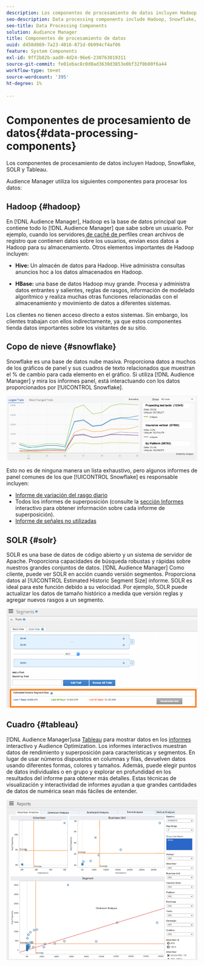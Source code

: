 ```yaml
---
description: Los componentes de procesamiento de datos incluyen Hadoop, Snowflake, SOLR y Tableau.
seo-description: Data processing components include Hadoop, Snowflake, SOLR, and Tableau.
seo-title: Data Processing Components
solution: Audience Manager
title: Componentes de procesamiento de datos
uuid: d458d869-7a23-4016-871d-0b994cf4af06
feature: System Components
exl-id: 9ff2b82b-aad0-4d24-96e6-230763019311
source-git-commit: fe01ebac8c0d0ad3630d3853e0bf32f0b00f6a44
workflow-type: tm+mt
source-wordcount: '395'
ht-degree: 1%

---
```


# Componentes de procesamiento de datos{#data-processing-components}

Los componentes de procesamiento de datos incluyen Hadoop, Snowflake, SOLR y Tableau.

<!-- 

c_comproc.xml

 -->

Audience Manager utiliza los siguientes componentes para procesar los datos:

## Hadoop {#hadoop}

En [!DNL Audience Manager], Hadoop es la base de datos principal que contiene todo lo [!DNL Audience Manager] que sabe sobre un usuario. Por ejemplo, cuando los servidores[ de caché de ](../../reference/system-components/components-data-collection.md)perfiles crean archivos de registro que contienen datos sobre los usuarios, envían esos datos a Hadoop para su almacenamiento. Otros elementos importantes de Hadoop incluyen:

* **Hive:** Un almacén de datos para Hadoop. Hive administra consultas anuncios hoc a los datos almacenados en Hadoop.

* **HBase:** una base de datos Hadoop muy grande. Procesa y administra datos entrantes y salientes, reglas de rasgos, información de modelado algorítmico y realiza muchas otras funciones relacionadas con el almacenamiento y movimiento de datos a diferentes sistemas.

Los clientes no tienen acceso directo a estos sistemas. Sin embargo, los clientes trabajan con ellos indirectamente, ya que estos componentes tienda datos importantes sobre los visitantes de su sitio.

## Copo de nieve {#snowflake}

[](https://www.snowflake.net/) Snowflake es una base de datos nube masiva. Proporciona datos a muchos de los gráficos de panel y sus cuadros de texto relacionados que muestran el % de cambio para cada elemento en el gráfico. Si utiliza [!DNL Audience Manager] y mira los informes panel, está interactuando con los datos proporcionados por [!UICONTROL Snowflake].



![](assets/dashboardreport.png)

Esto no es de ninguna manera un lista exhaustivo, pero algunos informes de panel comunes de los que [!UICONTROL Snowflake] es responsable incluyen:

* [Informe de variación del rasgo diario](/help/using/reporting/audience-optimization-reports/daily-trait-variation-report.md)
* Todos los informes de superposición (consulte la [sección Informes](/help/using/reporting/dynamic-reports/dynamic-reports.md) interactivo para obtener información sobre cada informe de superposición).
* [Informe de señales no utilizadas](/help/using/reporting/dynamic-reports/unused-signals.md)

## SOLR {#solr}

SOLR es una base de datos de código abierto y un sistema de servidor de Apache. Proporciona capacidades de búsqueda robustas y rápidas sobre nuestros grandes conjuntos de datos. [!DNL Audience Manager] Como cliente, puede ver SOLR en acción cuando versión segmentos. Proporciona datos al [!UICONTROL Estimated Historic Segment Size] informe. SOLR es ideal para este función debido a su velocidad. Por ejemplo, SOLR puede actualizar los datos de tamaño histórico a medida que versión reglas y agregar nuevos rasgos a un segmento.



![](assets/audsize.png)

## Cuadro {#tableau}

[!DNL Audience Manager]usa [Tableau](https://www.tableausoftware.com/) para mostrar datos en los [informes](../../reporting/dynamic-reports/dynamic-reports.md#interactive-and-overlap-reports) interactivo y Audience Optimization[](../../reporting/audience-optimization-reports/audience-optimization-reports.md). Los informes interactivos muestran datos de rendimiento y superposición para características y segmentos. En lugar de usar números dispuestos en columnas y filas, devuelven datos usando diferentes formas, colores y tamaños. Además, puede elegir puntos de datos individuales o en grupo y explorar en profundidad en los resultados del informe para obtener más detalles. Estas técnicas de visualización y interactividad de informes ayudan a que grandes cantidades de datos de numérica sean más fáciles de entender.



![](assets/advertiser_analytics.png)
